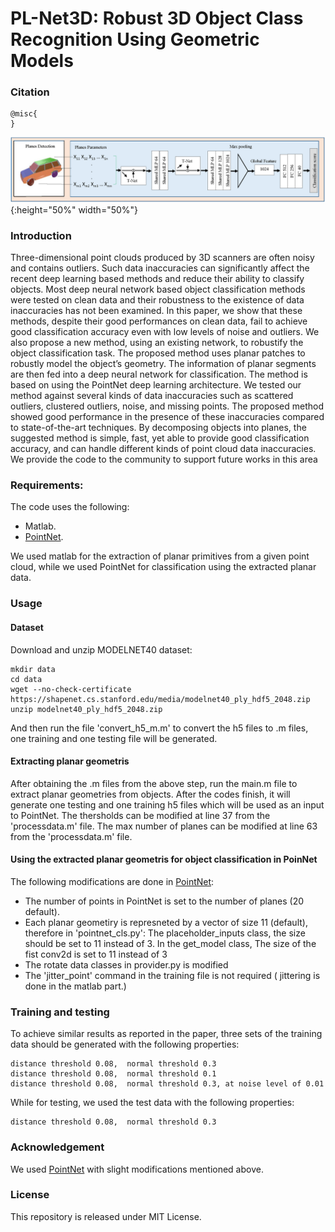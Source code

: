 # PL-Net3D: Robust 3D Object Class Recognition Using Geometric Models


### Citation
```
@misc{
}
```


![main pic](architicture.png){:height="50%" width="50%"}


### Introduction

Three-dimensional point clouds produced by 3D scanners are often noisy and contains
outliers. Such data inaccuracies can significantly affect the recent deep learning based methods and reduce
their ability to classify objects. Most deep neural network based object classification methods were tested on
clean data and their robustness to the existence of data inaccuracies has not been examined. In this paper, we
show that these methods, despite their good performances on clean data, fail to achieve good classification
accuracy even with low levels of noise and outliers. We also propose a new method, using an existing
network, to robustify the object classification task. The proposed method uses planar patches to robustly
model the object’s geometry. The information of planar segments are then fed into a deep neural network for
classification. The method is based on using the PointNet deep learning architecture. We tested our method
against several kinds of data inaccuracies such as scattered outliers, clustered outliers, noise, and missing
points. The proposed method showed good performance in the presence of these inaccuracies compared to
state-of-the-art techniques. By decomposing objects into planes, the suggested method is simple, fast, yet
able to provide good classification accuracy, and can handle different kinds of point cloud data inaccuracies.
We provide the code to the community to support future works in this area

### Requirements:
The code uses the following:
* Matlab.
* [PointNet](https://github.com/charlesq34/pointnet).

We used matlab for the extraction of planar primitives from a given point cloud, while we used PointNet for classification using the extracted planar data. 


### Usage

#### Dataset
Download and unzip MODELNET40 dataset:

```
mkdir data
cd data
wget --no-check-certificate https://shapenet.cs.stanford.edu/media/modelnet40_ply_hdf5_2048.zip
unzip modelnet40_ply_hdf5_2048.zip
```
And then run the file 'convert_h5_m.m' to convert the h5 files to .m files, one training and one testing file will be generated.

#### Extracting planar geometris

After obtaining the .m files from the above step, run the main.m file to extract planar geometries from objects. After the codes finish, it will generate one testing and one training h5 files which will be used as an input to PointNet.
The thersholds can be modified at line 37 from the 'processdata.m' file.
The max number of planes can be modified at line 63 from the 'processdata.m' file.

#### Using the extracted planar geometris for object classification in PoinNet

The following modifications are done in [PointNet](https://github.com/charlesq34/pointnet):
* The number of points in PointNet is set to the number of planes (20 default).
* Each planar geometiry is represneted by a vector of size 11 (default), therefore in 'pointnet_cls.py': The placeholder_inputs class, the size should be set to 11 instead of 3. In the get_model class, The size of the fist conv2d is set to 11 instead of 3
* The rotate data classes in provider.py is modified   
* The 'jitter_point' command in the training file is not required ( jittering is done in the matlab part.)

### Training and testing

To achieve similar results as reported in the paper, three sets of the training data should be generated with the following properties:
```
distance threshold 0.08,  normal threshold 0.3
distance threshold 0.08,  normal threshold 0.1
distance threshold 0.08,  normal threshold 0.3, at noise level of 0.01
```
While for testing, we used the test data with the following properties:
```
distance threshold 0.08,  normal threshold 0.3
```

### Acknowledgement
We used [PointNet](https://github.com/charlesq34/pointnet) with slight modifications mentioned above.

### License
This repository is released under MIT License.
